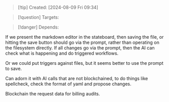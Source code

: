 
>[!tip] Created: [2024-08-09 Fri 09:34]

>[!question] Targets: 

>[!danger] Depends: 

If we present the markdown editor in the stateboard, then saving the file, or hitting the save button should go via the prompt, rather than operating on the filesystem directly.
If all changes go via the prompt, then the AI can check what is happening and do triggered workflows.

Or we could put triggers against files, but it seems better to use the prompt to save.

Can adorn it with AI calls that are not blockchained, to do things like spellcheck, check the format of yaml and propose changes.

Blockchain the request data for billing audits.